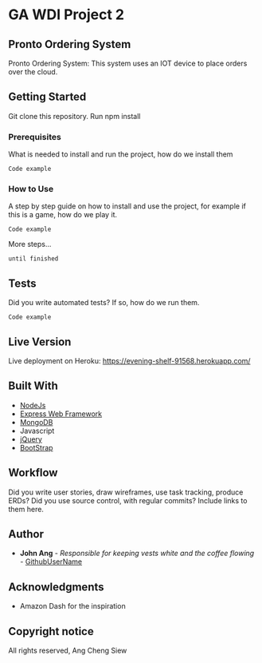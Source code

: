 # GA WDI Project 2
## Pronto Ordering System

Pronto Ordering System:
This system uses an IOT device to place orders over the cloud.


## Getting Started

Git clone this repository.
Run npm install

### Prerequisites

What is needed to install and run the project, how do we install them

```
Code example
```

### How to Use

A step by step guide on how to install and use the project, for example if this is a game, how do we play it.


```
Code example
```

More steps...

```
until finished
```


## Tests

Did you write automated tests? If so, how do we run them.


```
Code example
```

## Live Version

Live deployment on Heroku: https://evening-shelf-91568.herokuapp.com/

## Built With
* [NodeJs](https://nodejs.org/)
* [Express Web Framework](http://expressjs.com/)
* [MongoDB](https://www.mongodb.com/)
* Javascript
* [jQuery](http://jquery.com/)
* [BootStrap](http://getbootstrap.com/)

## Workflow

Did you write user stories, draw wireframes, use task tracking, produce ERDs? Did you use source control, with regular commits? Include links to them here.

## Author
* **John Ang** - *Responsible for keeping vests white and the coffee flowing* - [GithubUserName](https://github.com/johnacs)

## Acknowledgments
* Amazon Dash for the inspiration

## Copyright notice
All rights reserved, Ang Cheng Siew
